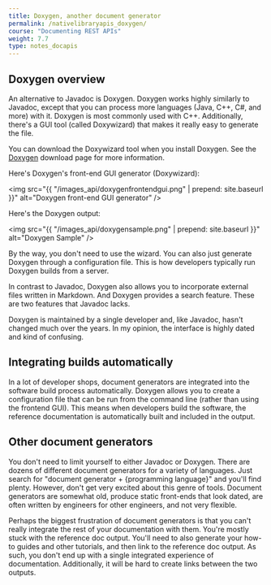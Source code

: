 ```yaml
---
title: Doxygen, another document generator
permalink: /nativelibraryapis_doxygen/
course: "Documenting REST APIs"
weight: 7.7
type: notes_docapis
---
```


## Doxygen overview

An alternative to Javadoc is Doxygen. Doxygen works highly similarly to Javadoc, except that you can process more languages (Java, C++, C#, and more) with it. Doxygen is most commonly used with C++. Additionally, there's a GUI tool (called Doxywizard) that makes it really easy to generate the file. 

You can download the Doxywizard tool when you install Doxygen. See the [Doxygen](http://www.stack.nl/~dimitri/doxygen/download.html) download page for more information.

Here's Doxygen's front-end GUI generator (Doxywizard):

<img src="{{ "/images_api/doxygenfrontendgui.png" | prepend: site.baseurl }}" alt="Doxygen front-end GUI generator" />

Here's the Doxygen output:

<img src="{{ "/images_api/doxygensample.png" | prepend: site.baseurl }}" alt="Doxygen Sample" />

By the way, you don't need to use the wizard. You can also just generate Doxygen through a configuration file. This is how developers typically run Doxygen builds from a server.

In contrast to Javadoc, Doxygen also allows you to incorporate external files written in Markdown. And Doxygen provides a search feature. These are two features that Javadoc lacks.

Doxygen is maintained by a single developer and, like Javadoc, hasn't changed much over the years. In my opinion, the interface is highly dated and kind of confusing. 

## Integrating builds automatically

In a lot of developer shops, document generators are integrated into the software build process automatically. Doxygen allows you to create a configuration file that can be run from the command line (rather than using the frontend GUI). This means when developers build the software, the reference documentation is automatically built and included in the output.

## Other document generators

You don't need to limit yourself to either Javadoc or Doxygen. There are dozens of different document generators for a variety of languages. Just search for "document generator + {programming language}" and you'll find plenty. However, don't get very excited about this genre of tools. Document generators are somewhat old, produce static front-ends that look dated, are often written by engineers for other engineers, and not very flexible. 

Perhaps the biggest frustration of document generators is that you can't really integrate the rest of your documentation with them. You're mostly stuck with the reference doc output. You'll need to also generate your how-to guides and other tutorials, and then link to the reference doc output. As such, you don't end up with a single integrated experience of documentation. Additionally, it will be hard to create links between the two outputs.


